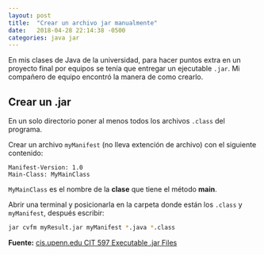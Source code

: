 ```yaml
---
layout: post
title:  "Crear un archivo jar manualmente"
date:   2018-04-28 22:14:38 -0500
categories: java jar
---
```



En mis clases de Java de la universidad, para hacer puntos extra en un proyecto final por equipos se tenía que entregar un ejecutable `.jar`. Mi compañero de equipo encontró la manera de como crearlo.

## Crear un .jar

En un solo directorio poner al menos todos los archivos `.class` del programa.

Crear un archivo `myManifest` (no lleva extención de archivo) con el siguiente contenido:

```
Manifest-Version: 1.0 
Main-Class: MyMainClass
```

`MyMainClass` es el nombre de la **clase** que tiene el método **main**.

Abrir una terminal y posicionarla en la carpeta donde están los `.class` y `myManifest`, después escribir:

```bash
jar cvfm myResult.jar myManifest *.java *.class
```

**Fuente:** [cis.upenn.edu CIT 597 Executable .jar Files](http://www.cis.upenn.edu/~matuszek/cit597-2002/Pages/executable-jar-files.html)